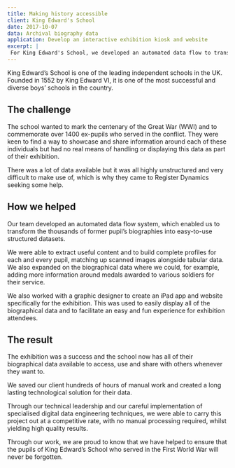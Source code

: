```yaml
---
title: Making history accessible
client: King Edward's School
date: 2017-10-07
data: Archival biography data
application: Develop an interactive exhibition kiosk and website
excerpt: |
 For King Edward's School, we developed an automated data flow to transform hundreds of biographies of former pupils from a proprietary, unstructured format into a structured dataset. Working with a graphic designer, we built an iPad app for the profiles which easily deployed to an offline kiosk.
---
```

King Edward’s School is one of the leading independent schools in the UK. Founded in 1552 by King Edward VI, it is one of the most successful and diverse boys’ schools in the country.

## The challenge

The school wanted to mark the centenary of the Great War (WWI) and to commemorate over 1400 ex-pupils who served in the conflict. They were keen to find a way to showcase and share information around each of these individuals but had no real means of handling or displaying this data as part of their exhibition.

There was a lot of data available but it was all highly unstructured and very difficult to make use of, which is why they came to Register Dynamics seeking some help.

## How we helped

Our team developed an automated data flow system, which enabled us to transform the thousands of former pupil’s biographies into easy-to-use structured datasets.

We were able to extract useful content and to build complete profiles for each and every pupil, matching up scanned images alongside tabular data. We also expanded on the biographical data where we could, for example, adding more information around medals awarded to various soldiers for their service.

We also worked with a graphic designer to create an iPad app and website specifically for the exhibition. This was used to easily display all of the biographical data and to facilitate an easy and fun experience for exhibition attendees.

## The result

The exhibition was a success and the school now has all of their biographical data available to access, use and share with others whenever they want to.

We saved our client hundreds of hours of manual work and created a long lasting technological solution for their data.

Through our technical leadership and our careful implementation of specialised digital data engineering techniques, we were able to carry this project out at a competitive rate, with no manual processing required, whilst yielding high quality results.

Through our work, we are proud to know that we have helped to ensure that the pupils of King Edward’s School who served in the First World War will never be forgotten.

